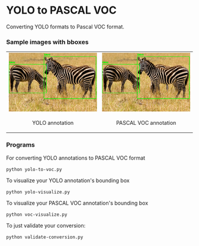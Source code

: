 # YOLO to PASCAL VOC

Converting YOLO formats to Pascal VOC format.

### Sample images with bboxes
<table>
  <tr>
    <td> <img src="yolo-annotation-images/YOLO Annotations_zebras.png" alt="yolo-elephants" ></td>
    <td> <img src="voc-annotation-images/VOC-zebras.png"  alt="voc-elephant" ></td>
   </tr> 
   <tr>
      <td> <p align="center"> YOLO annotation </p> </td>
      <td> <p align="center"> PASCAL VOC annotation </p> </td>
  </tr>
</table>

### Programs

For converting YOLO annotations to PASCAL VOC format
```
python yolo-to-voc.py
```
To visualize your YOLO annotation's bounding box
```
python yolo-visualize.py
```
To visualize your PASCAL VOC annotation's bounding box
```
python voc-visualize.py
```
To just validate your conversion:
```
python validate-conversion.py
```
